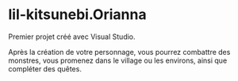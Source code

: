 # lil-kitsunebi.Orianna
Premier projet créé avec Visual Studio.

Après la création de votre personnage, vous pourrez combattre des monstres, vous promenez dans le village ou les environs, ainsi que compléter des quêtes.
